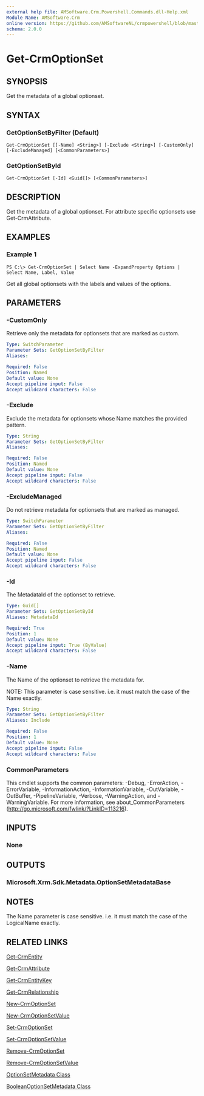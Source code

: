 ```yaml
---
external help file: AMSoftware.Crm.Powershell.Commands.dll-Help.xml
Module Name: AMSoftware.Crm
online version: https://github.com/AMSoftwareNL/crmpowershell/blob/master/docs/Get-CrmOptionSet.md
schema: 2.0.0
---
```


# Get-CrmOptionSet

## SYNOPSIS
Get the metadata of a global optionset.

## SYNTAX

### GetOptionSetByFilter (Default)
```
Get-CrmOptionSet [[-Name] <String>] [-Exclude <String>] [-CustomOnly] [-ExcludeManaged] [<CommonParameters>]
```

### GetOptionSetById
```
Get-CrmOptionSet [-Id] <Guid[]> [<CommonParameters>]
```

## DESCRIPTION
Get the metadata of a global optionset. For attribute specific optionsets use Get-CrmAttribute.

## EXAMPLES

### Example 1
```
PS C:\> Get-CrmOptionSet | Select Name -ExpandProperty Options | Select Name, Label, Value
```

Get all global optionsets with the labels and values of the options.

## PARAMETERS

### -CustomOnly
Retrieve only the metadata for optionsets that are marked as custom.

```yaml
Type: SwitchParameter
Parameter Sets: GetOptionSetByFilter
Aliases:

Required: False
Position: Named
Default value: None
Accept pipeline input: False
Accept wildcard characters: False
```

### -Exclude
Exclude the metadata for optionsets whose Name matches the provided pattern.

```yaml
Type: String
Parameter Sets: GetOptionSetByFilter
Aliases:

Required: False
Position: Named
Default value: None
Accept pipeline input: False
Accept wildcard characters: False
```

### -ExcludeManaged
Do not retrieve metadata for optionsets that are marked as managed.

```yaml
Type: SwitchParameter
Parameter Sets: GetOptionSetByFilter
Aliases:

Required: False
Position: Named
Default value: None
Accept pipeline input: False
Accept wildcard characters: False
```

### -Id
The MetadataId of the optionset to retrieve.

```yaml
Type: Guid[]
Parameter Sets: GetOptionSetById
Aliases: MetadataId

Required: True
Position: 1
Default value: None
Accept pipeline input: True (ByValue)
Accept wildcard characters: False
```

### -Name
The Name of the optionset to retrieve the metadata for.

NOTE: This parameter is case sensitive. i.e. it must match the case of the Name exactly.

```yaml
Type: String
Parameter Sets: GetOptionSetByFilter
Aliases: Include

Required: False
Position: 1
Default value: None
Accept pipeline input: False
Accept wildcard characters: False
```

### CommonParameters
This cmdlet supports the common parameters: -Debug, -ErrorAction, -ErrorVariable, -InformationAction, -InformationVariable, -OutVariable, -OutBuffer, -PipelineVariable, -Verbose, -WarningAction, and -WarningVariable. For more information, see about_CommonParameters (http://go.microsoft.com/fwlink/?LinkID=113216).

## INPUTS

### None
## OUTPUTS

### Microsoft.Xrm.Sdk.Metadata.OptionSetMetadataBase
## NOTES
The Name parameter is case sensitive. i.e. it must match the case of the LogicalName exactly.

## RELATED LINKS

[Get-CrmEntity](Get-CrmEntity.md)

[Get-CrmAttribute](Get-CrmAttribute.md)

[Get-CrmEntityKey](Get-CrmEntityKey.md)

[Get-CrmRelationship](Get-CrmRelationship.md)

[New-CrmOptionSet](New-CrmOptionSet.md)

[New-CrmOptionSetValue](New-CrmOptionSetValue.md)

[Set-CrmOptionSet](Set-CrmOptionSet.md)

[Set-CrmOptionSetValue](Set-CrmOptionSetValue.md)

[Remove-CrmOptionSet](Remove-CrmOptionSet.md)

[Remove-CrmOptionSetValue](Remove-CrmOptionSetValue.md)

[OptionSetMetadata Class](https://msdn.microsoft.com/library/microsoft.xrm.sdk.metadata.optionsetmetadata.aspx)

[BooleanOptionSetMetadata Class](https://msdn.microsoft.com/library/microsoft.xrm.sdk.metadata.booleanoptionsetmetadata.aspx)

